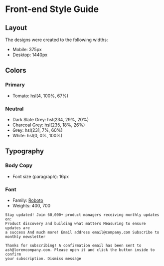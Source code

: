 # Front-end Style Guide

## Layout

The designs were created to the following widths:

- Mobile: 375px
- Desktop: 1440px

## Colors

### Primary

- Tomato: hsl(4, 100%, 67%)

### Neutral

- Dark Slate Grey: hsl(234, 29%, 20%)
- Charcoal Grey: hsl(235, 18%, 26%)
- Grey: hsl(231, 7%, 60%)
- White: hsl(0, 0%, 100%)

## Typography

### Body Copy

- Font size (paragraph): 16px

### Font

- Family: [Roboto](https://fonts.google.com/specimen/Roboto)
- Weights: 400, 700

<!-- Sign-up form start -->

    Stay updated! Join 60,000+ product managers receiving monthly updates on:
    Product discovery and building what matters Measuring to ensure updates are
    a success And much more! Email address email@company.com Subscribe to
    monthly newsletter

<!-- Sign-up form end -->

<!-- Success message start -->

    Thanks for subscribing! A confirmation email has been sent to
    ash@loremcompany.com. Please open it and click the button inside to confirm
    your subscription. Dismiss message

<!-- Success message end -->
